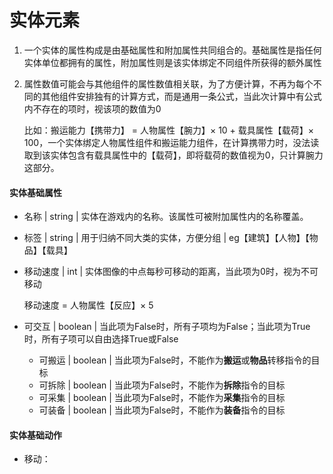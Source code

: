 # 实体元素

1. 一个实体的属性构成是由基础属性和附加属性共同组合的。基础属性是指任何实体单位都拥有的属性，附加属性则是该实体绑定不同组件所获得的额外属性

2. 属性数值可能会与其他组件的属性数值相关联，为了方便计算，不再为每个不同的其他组件安排独有的计算方式，而是通用一条公式，当此次计算中有公式内不存在的项时，视该项的数值为0

   比如：搬运能力【携带力】 = 人物属性【腕力】× 10 + 载具属性【载荷】× 100，一个实体绑定人物属性组件和搬运能力组件，在计算携带力时，没法读取到该实体包含有载具属性中的【载荷】，即将载荷的数值视为0，只计算腕力这部分。

#### 实体基础属性

- 名称 | string | 实体在游戏内的名称。该属性可被附加属性内的名称覆盖。

- 标签 | string | 用于归纳不同大类的实体，方便分组 | eg【建筑】【人物】【物品】【载具】

- 移动速度 | int | 实体图像的中点每秒可移动的距离，当此项为0时，视为不可移动

  移动速度 = 人物属性【反应】× 5

- 可交互 | boolean | 当此项为False时，所有子项均为False；当此项为True时，所有子项可以自由选择True或False

  - 可搬运 | boolean | 当此项为False时，不能作为**搬运**或**物品**转移指令的目标
  - 可拆除 | boolean | 当此项为False时，不能作为**拆除**指令的目标
  - 可采集 | boolean | 当此项为False时，不能作为**采集**指令的目标
  - 可装备 | boolean | 当此项为False时，不能作为**装备**指令的目标



#### 实体基础动作

- 移动：











